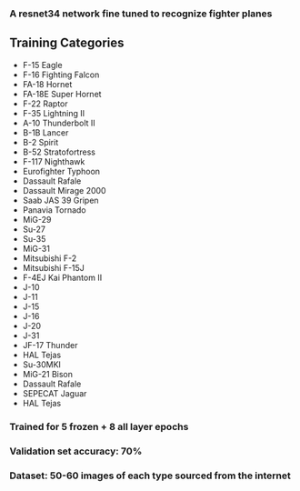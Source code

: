 ### A resnet34 network fine tuned to recognize fighter planes

## Training Categories
* F-15 Eagle
* F-16 Fighting Falcon
* FA-18 Hornet
* FA-18E Super Hornet
* F-22 Raptor
* F-35 Lightning II
* A-10 Thunderbolt II
* B-1B Lancer
* B-2 Spirit
* B-52 Stratofortress
* F-117 Nighthawk
* Eurofighter Typhoon
* Dassault Rafale
* Dassault Mirage 2000
* Saab JAS 39 Gripen
* Panavia Tornado
* MiG-29
* Su-27
* Su-35
* MiG-31
* Mitsubishi F-2
* Mitsubishi F-15J
* F-4EJ Kai Phantom II
* J-10
* J-11
* J-15
* J-16
* J-20
* J-31
* JF-17 Thunder
* HAL Tejas
* Su-30MKI
* MiG-21 Bison
* Dassault Rafale
* SEPECAT Jaguar
* HAL Tejas

### Trained for 5 frozen + 8 all layer epochs

### Validation set accuracy: 70%

### Dataset: 50-60 images of each type sourced from the internet